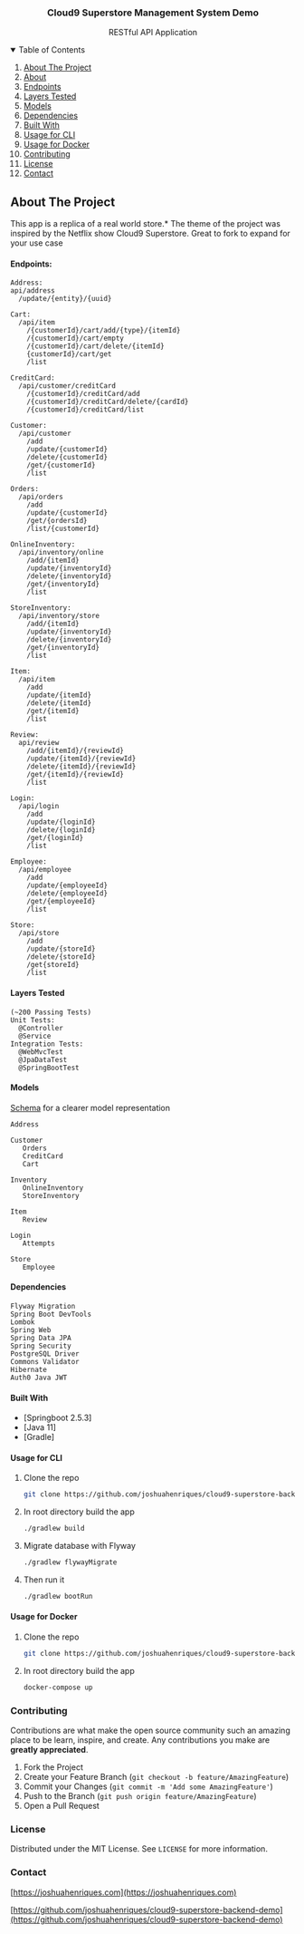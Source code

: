 <p align="center">
  <h3 align="center">Cloud9 Superstore Management System Demo</h3>

<p align="center">
    RESTful API Application

<details open="open">
  <summary>Table of Contents</summary>
  <ol>
    <li>
      <a href="#about-the-project">About The Project</a>
    </li>
    <li><a href="#about-the-project">About</a></li>
    <li><a href="#endpoints">Endpoints</a></li>
    <li><a href="#layers-tested">Layers Tested</a></li>
    <li><a href="#models">Models</a></li>
    <li><a href="#dependencies">Dependencies</a></li>
    <li><a href="#built-with">Built With</a></li>
    <li><a href="#usage-for-cli">Usage for CLI</a></li>
    <li><a href="#usage-for-docker">Usage for Docker</a></li>
    <li><a href="#contributing">Contributing</a></li>
    <li><a href="#license">License</a></li>
    <li><a href="#contact">Contact</a></li>
  </ol>
</details>

<!-- ABOUT THE PROJECT -->
## About The Project
This app is a replica of a real world store.* The theme of the project was inspired by the Netflix show Cloud9 Superstore. Great to fork to expand for your use case

#### Endpoints:
```
Address:
api/address
  /update/{entity}/{uuid}

Cart:
  /api/item
    /{customerId}/cart/add/{type}/{itemId}
    /{customerId}/cart/empty
    /{customerId}/cart/delete/{itemId}
    {customerId}/cart/get
    /list

CreditCard:
  /api/customer/creditCard
    /{customerId}/creditCard/add
    /{customerId}/creditCard/delete/{cardId}
    /{customerId}/creditCard/list

Customer:
  /api/customer
    /add
    /update/{customerId}
    /delete/{customerId}
    /get/{customerId}
    /list

Orders:
  /api/orders
    /add
    /update/{customerId}
    /get/{ordersId}
    /list/{customerId}

OnlineInventory:
  /api/inventory/online
    /add/{itemId}
    /update/{inventoryId}
    /delete/{inventoryId}
    /get/{inventoryId}
    /list

StoreInventory:
  /api/inventory/store
    /add/{itemId}
    /update/{inventoryId}
    /delete/{inventoryId}
    /get/{inventoryId}
    /list

Item:
  /api/item
    /add
    /update/{itemId}
    /delete/{itemId}
    /get/{itemId}
    /list

Review:
  api/review
    /add/{itemId}/{reviewId}
    /update/{itemId}/{reviewId}
    /delete/{itemId}/{reviewId}
    /get/{itemId}/{reviewId}
    /list

Login:
  /api/login
    /add
    /update/{loginId}
    /delete/{loginId}
    /get/{loginId}
    /list

Employee:
  /api/employee
    /add
    /update/{employeeId}
    /delete/{employeeId}
    /get/{employeeId}
    /list
    
Store:
  /api/store
    /add
    /update/{storeId}
    /delete/{storeId}
    /get{storeId}
    /list
```

#### Layers Tested
```
(~200 Passing Tests)
Unit Tests:
  @Controller 
  @Service
Integration Tests:
  @WebMvcTest
  @JpaDataTest
  @SpringBootTest 
```

#### Models
<a href="https://github.com/JoshuaHenriques/cloud9-superstore-backend-demo/blob/master/src/main/resources/db/migration/V0_0_1__create_cloud9_schema.sql">Schema</a> for a clearer model representation
```
Address

Customer
   Orders
   CreditCard
   Cart
   
Inventory
   OnlineInventory
   StoreInventory
   
Item
   Review
   
Login
   Attempts
   
Store
   Employee
```

#### Dependencies
```
Flyway Migration
Spring Boot DevTools
Lombok
Spring Web
Spring Data JPA
Spring Security
PostgreSQL Driver
Commons Validator
Hibernate
Auth0 Java JWT
```

#### Built With
* [Springboot 2.5.3]
* [Java 11]
* [Gradle]

#### Usage for CLI
1. Clone the repo
   ```sh
   git clone https://github.com/joshuahenriques/cloud9-superstore-backend-demo.git
   ```
2. In root directory build the app
   ```sh
   ./gradlew build
   ```
3. Migrate database with Flyway
   ```sh
   ./gradlew flywayMigrate
   ```
4. Then run it
   ```sh
   ./gradlew bootRun
   ```

#### Usage for Docker
1. Clone the repo
   ```sh
   git clone https://github.com/joshuahenriques/cloud9-superstore-backend-demo.git
   ```
2. In root directory build the app
   ```sh
   docker-compose up

### Contributing
Contributions are what make the open source community such an amazing place to be learn, inspire, and create. Any contributions you make are **greatly appreciated**.

1. Fork the Project
2. Create your Feature Branch (`git checkout -b feature/AmazingFeature`)
3. Commit your Changes (`git commit -m 'Add some AmazingFeature'`)
4. Push to the Branch (`git push origin feature/AmazingFeature`)
5. Open a Pull Request

### License
Distributed under the MIT License. See `LICENSE` for more information.

### Contact
[https://joshuahenriques.com](https://joshuahenriques.com)

[https://github.com/joshuahenriques/cloud9-superstore-backend-demo](https://github.com/joshuahenriques/cloud9-superstore-backend-demo)
